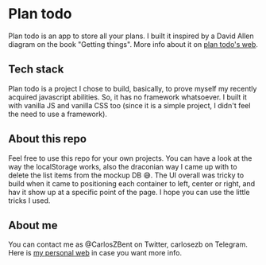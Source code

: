 # Plan todo
Plan todo is an app to store all your plans. I built it inspired by a David Allen diagram on the book "Getting things". More info about it on [plan todo's web](https://plan-todo.com).

## Tech stack
Plan todo is a project I chose to build, basically, to prove myself my recently acquired javascript abilities. So, it has no framework whatsoever. I built it with vanilla JS and vanilla CSS too (since it is a simple project, I didn't feel the need to use a framework).

## About this repo
Feel free to use this repo for your own projects. You can have a look at the way the localStorage works, also the draconian way I came up with to delete the list items from the mockup DB 😅. The UI overall was tricky to build when it came to positioning each container to left, center or right, and hav it show up at a specific point of the page. I hope you can use the little tricks I used.

## About me
You can contact me as @CarlosZBent on Twitter, carlosezb on Telegram. Here is [my personal web](https://carlos-z-bent) in case you want more info.
